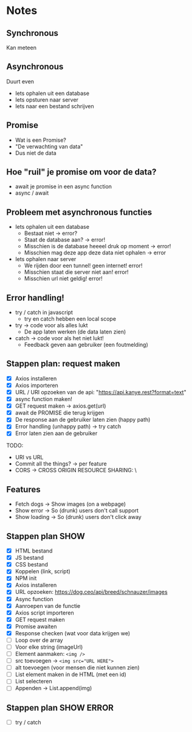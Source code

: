 # Notes

## Synchronous

Kan meteen

## Asynchronous

Duurt even

- Iets ophalen uit een database
- Iets opsturen naar server
- Iets naar een bestand schrijven

## Promise

- Wat is een Promise?
- "De verwachting van data"
- Dus niet de data

## Hoe "ruil" je promise om voor de data?

- await je promise in een async function
- async / await

## Probleem met asynchronous functies

- Iets ophalen uit een database
  - Bestaat niet -> error?
  - Staat de database aan? -> error!
  - Misschien is de database heeeel druk op moment -> error!
  - Misschien mag deze app deze data niet ophalen -> error
- Iets ophalen naar server
  - We rijden door een tunnel! geen internet! error!
  - Misschien staat die server niet aan! error!
  - Misschien url niet geldig! error!

## Error handling!

- try / catch in javascript
  - try en catch hebben een local scope
- try -> code voor als alles lukt
  - De app laten werken (de data laten zien)
- catch -> code voor als het niet lukt!
  - Feedback geven aan gebruiker (een foutmelding)

## Stappen plan: request maken

- [x] Axios installeren
- [x] Axios importeren
- [x] URL / URI opzoeken van de api: "https://api.kanye.rest?format=text"
- [x] async function maken!
- [x] GET request maken -> axios.get(url)
- [x] await de PROMISE die terug krijgen
- [x] De response aan de gebruiker laten zien (happy path)
- [x] Error handling (unhappy path) -> try catch
- [x] Error laten zien aan de gebruiker

TODO:

- URI vs URL
- Commit all the things? -> per feature
- CORS -> CROSS ORIGIN RESOURCE SHARING: \

## Features

- Fetch dogs -> Show images (on a webpage)
- Show error -> So (drunk) users don't call support
- Show loading -> So (drunk) users don't click away

## Stappen plan SHOW

- [x] HTML bestand
- [x] JS bestand
- [x] CSS bestand
- [x] Koppelen (link, script)
- [x] NPM init
- [x] Axios installeren
- [x] URL opzoeken: https://dog.ceo/api/breed/schnauzer/images
- [x] Async function
- [x] Aanroepen van de functie
- [x] Axios script importeren
- [x] GET request maken
- [x] Promise awaiten
- [x] Response checken (wat voor data krijgen we)
- [ ] Loop over de array
- [ ] Voor elke string (imageUrl)
- [ ] Element aanmaken: `<img />`
- [ ] src toevoegen -> `<img src="URL HERE">`
- [ ] alt toevoegen (voor mensen die niet kunnen zien)
- [ ] List element maken in de HTML (met een id)
- [ ] List selecteren
- [ ] Appenden -> List.append(img)

## Stappen plan SHOW ERROR

- [ ] try / catch
